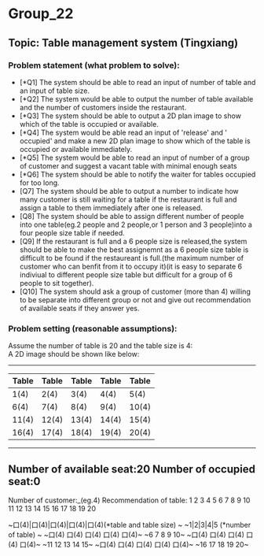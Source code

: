 # Group_22

## Topic: Table management system (Tingxiang)

### Problem statement (what problem to solve):

- [*Q1] The system should be able to read an input of number of table and an input of table size.  
- [*Q2] The system would be able to output the number of table available and the number of customers inside the restaurant.  
- [*Q3] The system should be able to output a 2D plan image to show which of the table is occupied or available.  
- [*Q4] The system would be able read an input of 'release' and  ' occupied' and make a new 2D plan image to show which of the table is occupied or available immediately.  
- [*Q5] The system would be able to read an input of number of a group of customer and  suggest a vacant table with minimal enough seats  
- [*Q6] The system should be able to  notify the waiter for tables occupied for too long.  
- [Q7] The system should be able to output a number to indicate how many customer is still waiting for a table if the restaurant is full and assign a table to them immediately after one is released.  
- [Q8] The system should be able to assign different number of people into one table(eg.2 people and 2 people,or 1 person and 3 people)into a four people size table if needed.  
- [Q9] If the restaurant is full and a 6 people size is released,the system should be able to make the best assignemnt as a 6 people size table is difficult to be found if the restaureant is full.(the maximum number of customer who can benfit from it to occupy it)(it is easy to separate 6 indiviual to different people size table but difficult for a group of 6 people to sit together).  
- [Q10] The system should ask a group of customer (more than 4) willing to be separate into different group or not and give out recommendation of available seats if they answer yes.  


### Problem setting (reasonable assumptions):  

Assume the number of table is 20 and the table size is 4:  
A 2D image should be shown like below:  

-------------------------------------  
Table | Table | Table | Table | Table
------------ | ------------- | ------------- | ------------- | -------------
1(4) | 2(4) | 3(4) | 4(4) | 5(4)
6(4) | 7(4) | 8(4) | 9(4) | 10(4)
11(4) | 12(4) | 13(4) | 14(4) | 15(4)
16(4) | 17(4) | 18(4) | 19(4) | 20(4)
-------------------------------------  
Number of available seat:20
Number of occupied seat:0
-------------------------------------  
Number of customer:_(eg.4)
Recommendation of table:
1 2 3 4 5 6 7 8 9 10 11 12 13 14 15 16 17 18 19 20


~口(4)|口(4)|口(4)|口(4)|口(4)(*table and table size)  ~
~1|2|3|4|5   (*number of table)  ~
~口(4)   口(4)   口(4)   口(4)   口(4)~
~6       7       8       9      10~
~口(4)   口(4)   口(4)   口(4)   口(4)~
~11      12      13     14      15~
~口(4)   口(4)   口(4)   口(4)   口(4)~
~16      17      18     19      20~

